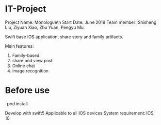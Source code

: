 # IT-Project
Project Name: Monologue\n
Start Date: June 2019
Team member: Shisheng Liu,
              Ziyuan Xiao,
              Zhu Yuan,
              Pengyu Mu.
              

Swift base IOS application, share story and family artifacts.

Main features:
  1. Family-based 
  2. share and view post
  3. Online chat
  4. Image recognition
  
# Before use

-pod install

Develop with swift5 
Applicable to all IOS devices 
System requirement: IOS 10
